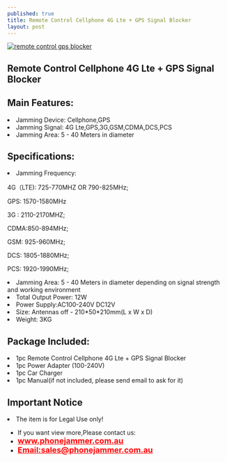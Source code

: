 ```yaml
---
published: true
title: Remote Control Cellphone 4G Lte + GPS Signal Blocker
layout: post
---
```

 <a href="http://www.phonejammer.com.au/remote-control-cellphone-4g-lte-gps-signal-blocker-p-73.html"><img src="http://www.phonejammer.com.au/images/jammera/au4gjammer150629071_02.jpg"  alt="remote control gps blocker"/></a>

 
 <div class="std"> <h2>Remote Control Cellphone 4G Lte + GPS Signal Blocker</h2><h2>Main Features:</h2><li>Jamming Device: Cellphone,GPS </li><li>Jamming Signal: 4G Lte,GPS,3G,GSM,CDMA,DCS,PCS</li><li>Jamming Area: 5 - 40 Meters in diameter</li><h2>Specifications:</h2><li>Jamming Frequency:<p>4G（LTE): 725-770MHZ  OR 790-825MHz;</p><p>GPS: 1570-1580MHz</p><p>3G : 2110-2170MHZ;</p><p>CDMA:850-894MHz;</p> <p>GSM: 925-960MHz;</p><p>DCS: 1805-1880MHz;</p><p>PCS: 1920-1990MHz;</p></li><li>Jamming Area: 5 - 40 Meters in diameter depending on signal strength and working environment</li><li>Total Output Power: 12W</li><li>Power Supply:AC100-240V  DC12V</li><li>Size: Antennas off - 210*50*210mm(L x W x D)</li><li>Weight: 3KG</li><h2>Package Included:</h2><li>1pc Remote Control Cellphone 4G Lte + GPS Signal Blocker</li><li>1pc Power Adapter (100-240V)</li><li>1pc Car Charger</li><li>1pc Manual(if not included, please send email to ask for it)</li><h2>Important Notice</h2><li>The item is for Legal Use only!</li><!--html--> </div>



<div><ul>
<li>If you want view more,Please contact us:</li>
<li><a href="www.phonejammer.com.au"  title="www.phonejammer.com.au" style="font-size:18px; font-weight:bold; color:#F00;">www.phonejammer.com.au</a></li>
<li><a href="Mailto:sales@phonejammer.com.au" style="font-size:18px; font-weight:bold; color:#F00;">Email:sales@phonejammer.com.au</a></li>
</ul></div>
